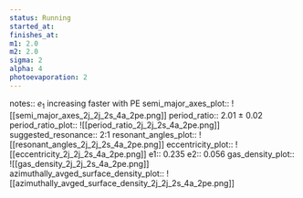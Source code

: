 ```yaml
---
status: Running
started_at:
finishes_at:
m1: 2.0
m2: 2.0
sigma: 2
alpha: 4
photoevaporation: 2
---
```


notes:: $e_1$ increasing faster with PE
semi_major_axes_plot:: ![[semi_major_axes_2j_2j_2s_4a_2pe.png]]
period_ratio:: 2.01 ± 0.02
period_ratio_plot:: ![[period_ratio_2j_2j_2s_4a_2pe.png]]
suggested_resonance:: 2:1
resonant_angles_plot:: ![[resonant_angles_2j_2j_2s_4a_2pe.png]]
eccentricity_plot:: ![[eccentricity_2j_2j_2s_4a_2pe.png]]
e1:: 0.235
e2:: 0.056
gas_density_plot:: ![[gas_density_2j_2j_2s_4a_2pe.png]]
azimuthally_avged_surface_density_plot:: ![[azimuthally_avged_surface_density_2j_2j_2s_4a_2pe.png]]
